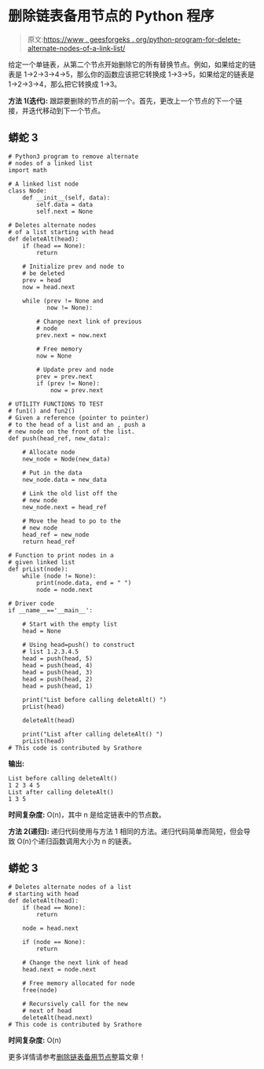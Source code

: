# 删除链表备用节点的 Python 程序

> 原文:[https://www . geesforgeks . org/python-program-for-delete-alternate-nodes-of-a-link-list/](https://www.geeksforgeeks.org/python-program-for-delete-alternate-nodes-of-a-linked-list/)

给定一个单链表，从第二个节点开始删除它的所有替换节点。例如，如果给定的链表是 1->2->3->4->5，那么你的函数应该把它转换成 1->3->5，如果给定的链表是 1->2->3->4，那么把它转换成 1->3。

**方法 1(迭代):**
跟踪要删除的节点的前一个。首先，更改上一个节点的下一个链接，并迭代移动到下一个节点。

## 蟒蛇 3

```
# Python3 program to remove alternate 
# nodes of a linked list 
import math 

# A linked list node 
class Node: 
    def __init__(self, data): 
        self.data = data 
        self.next = None

# Deletes alternate nodes 
# of a list starting with head 
def deleteAlt(head): 
    if (head == None):
        return

    # Initialize prev and node to 
    # be deleted 
    prev = head 
    now = head.next

    while (prev != None and 
           now != None): 

        # Change next link of previous
        # node 
        prev.next = now.next

        # Free memory 
        now = None

        # Update prev and node 
        prev = prev.next
        if (prev != None): 
            now = prev.next

# UTILITY FUNCTIONS TO TEST 
# fun1() and fun2() 
# Given a reference (pointer to pointer) 
# to the head of a list and an , push a 
# new node on the front of the list. 
def push(head_ref, new_data): 

    # Allocate node 
    new_node = Node(new_data)

    # Put in the data 
    new_node.data = new_data 

    # Link the old list off the 
    # new node 
    new_node.next = head_ref 

    # Move the head to po to the 
    # new node 
    head_ref = new_node 
    return head_ref

# Function to print nodes in a 
# given linked list 
def prList(node): 
    while (node != None): 
        print(node.data, end = " ") 
        node = node.next

# Driver code 
if __name__=='__main__': 

    # Start with the empty list 
    head = None

    # Using head=push() to construct 
    # list 1.2.3.4.5 
    head = push(head, 5) 
    head = push(head, 4) 
    head = push(head, 3) 
    head = push(head, 2) 
    head = push(head, 1) 

    print("List before calling deleteAlt() ")
    prList(head) 

    deleteAlt(head) 

    print("List after calling deleteAlt() ") 
    prList(head) 
# This code is contributed by Srathore
```

**输出:**

```
List before calling deleteAlt() 
1 2 3 4 5 
List after calling deleteAlt() 
1 3 5 
```

**时间复杂度:** O(n)，其中 n 是给定链表中的节点数。

**方法 2(递归):**
递归代码使用与方法 1 相同的方法。递归代码简单而简短，但会导致 O(n)个递归函数调用大小为 n 的链表。

## 蟒蛇 3

```
# Deletes alternate nodes of a list 
# starting with head 
def deleteAlt(head): 
    if (head == None): 
        return

    node = head.next

    if (node == None): 
        return

    # Change the next link of head 
    head.next = node.next

    # Free memory allocated for node 
    free(node) 

    # Recursively call for the new 
    # next of head 
    deleteAlt(head.next) 
# This code is contributed by Srathore
```

**时间复杂度:** O(n)

更多详情请参考[删除链表备用节点](https://www.geeksforgeeks.org/delete-alternate-nodes-of-a-linked-list/)整篇文章！